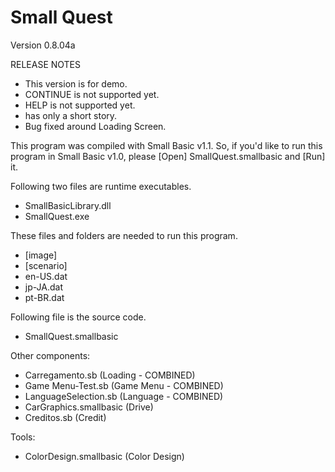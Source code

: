 Small Quest
===========

Version 0.8.04a

RELEASE NOTES


- This version is for demo.
- CONTINUE is not supported yet.
- HELP is not supported yet.
- has only a short story.
- Bug fixed around Loading Screen.

This program was compiled with Small Basic v1.1.  So, if you'd like to run this program in Small Basic v1.0, please [Open] SmallQuest.smallbasic and [Run] it.

Following two files are runtime executables.
- SmallBasicLibrary.dll
- SmallQuest.exe

These files and folders are needed to run this program.
- [image]
- [scenario]
- en-US.dat
- jp-JA.dat
- pt-BR.dat

Following file is the source code.
- SmallQuest.smallbasic

Other components:
- Carregamento.sb (Loading - COMBINED)
- Game Menu-Test.sb (Game Menu - COMBINED)
- LanguageSelection.sb (Language - COMBINED)
- CarGraphics.smallbasic (Drive)
- Creditos.sb (Credit)

Tools:
- ColorDesign.smallbasic (Color Design)